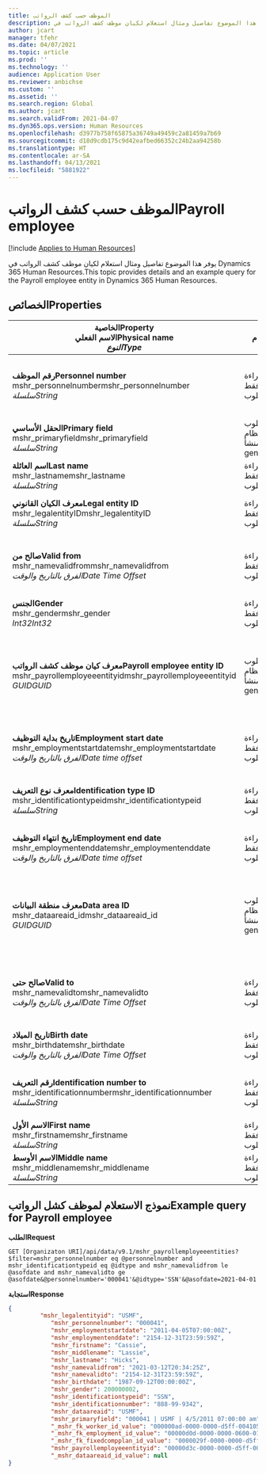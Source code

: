 ```yaml
---
title: الموظف حسب كشف الرواتب
description: يوفر هذا الموضوع تفاصيل ومثال استعلام لكيان موظف كشف الرواتب في Dynamics 365 Human Resources.
author: jcart
manager: tfehr
ms.date: 04/07/2021
ms.topic: article
ms.prod: ''
ms.technology: ''
audience: Application User
ms.reviewer: anbichse
ms.custom: ''
ms.assetid: ''
ms.search.region: Global
ms.author: jcart
ms.search.validFrom: 2021-04-07
ms.dyn365.ops.version: Human Resources
ms.openlocfilehash: d3977b758f65875a36749a49459c2a81459a7b69
ms.sourcegitcommit: d18d9cdb175c9d42eafbed66352c24b2aa94258b
ms.translationtype: HT
ms.contentlocale: ar-SA
ms.lasthandoff: 04/13/2021
ms.locfileid: "5881922"
---
```

# <a name="payroll-employee"></a><span data-ttu-id="a1550-103">الموظف حسب كشف الرواتب</span><span class="sxs-lookup"><span data-stu-id="a1550-103">Payroll employee</span></span>

[!include [Applies to Human Resources](../includes/applies-to-hr.md)]

<span data-ttu-id="a1550-104">يوفر هذا الموضوع تفاصيل ومثال استعلام لكيان موظف كشف الرواتب في Dynamics 365 Human Resources.</span><span class="sxs-lookup"><span data-stu-id="a1550-104">This topic provides details and an example query for the Payroll employee entity in Dynamics 365 Human Resources.</span></span>

## <a name="properties"></a><span data-ttu-id="a1550-105">الخصائص</span><span class="sxs-lookup"><span data-stu-id="a1550-105">Properties</span></span>

| <span data-ttu-id="a1550-106">الخاصية</span><span class="sxs-lookup"><span data-stu-id="a1550-106">Property</span></span><br><span data-ttu-id="a1550-107">**الاسم الفعلي**</span><span class="sxs-lookup"><span data-stu-id="a1550-107">**Physical name**</span></span><br><span data-ttu-id="a1550-108">**_النوع_**</span><span class="sxs-lookup"><span data-stu-id="a1550-108">**_Type_**</span></span> | <span data-ttu-id="a1550-109">استخدام</span><span class="sxs-lookup"><span data-stu-id="a1550-109">Use</span></span> | <span data-ttu-id="a1550-110">الوصف</span><span class="sxs-lookup"><span data-stu-id="a1550-110">Description</span></span> |
| --- | --- | --- |
| <span data-ttu-id="a1550-111">**رقم الموظف**</span><span class="sxs-lookup"><span data-stu-id="a1550-111">**Personnel number**</span></span><br><span data-ttu-id="a1550-112">mshr_personnelnumber</span><span class="sxs-lookup"><span data-stu-id="a1550-112">mshr_personnelnumber</span></span><br><span data-ttu-id="a1550-113">*سلسلة*</span><span class="sxs-lookup"><span data-stu-id="a1550-113">*String*</span></span> | <span data-ttu-id="a1550-114">للقراءة فقط</span><span class="sxs-lookup"><span data-stu-id="a1550-114">Read-only</span></span><br><span data-ttu-id="a1550-115">مطلوب</span><span class="sxs-lookup"><span data-stu-id="a1550-115">Required</span></span> | <span data-ttu-id="a1550-116">رقم الموظف الفريد الخاص بالموظف.</span><span class="sxs-lookup"><span data-stu-id="a1550-116">The employee's unique personnel number.</span></span> |
| <span data-ttu-id="a1550-117">**الحقل الأساسي**</span><span class="sxs-lookup"><span data-stu-id="a1550-117">**Primary field**</span></span><br><span data-ttu-id="a1550-118">mshr_primaryfield</span><span class="sxs-lookup"><span data-stu-id="a1550-118">mshr_primaryfield</span></span><br><span data-ttu-id="a1550-119">*سلسلة*</span><span class="sxs-lookup"><span data-stu-id="a1550-119">*String*</span></span> | <span data-ttu-id="a1550-120">مطلوب</span><span class="sxs-lookup"><span data-stu-id="a1550-120">Required</span></span><br><span data-ttu-id="a1550-121">النظام منشأ</span><span class="sxs-lookup"><span data-stu-id="a1550-121">System generated</span></span> |  |
| <span data-ttu-id="a1550-122">**اسم العائلة**</span><span class="sxs-lookup"><span data-stu-id="a1550-122">**Last name**</span></span><br><span data-ttu-id="a1550-123">mshr_lastname</span><span class="sxs-lookup"><span data-stu-id="a1550-123">mshr_lastname</span></span><br><span data-ttu-id="a1550-124">*سلسلة*</span><span class="sxs-lookup"><span data-stu-id="a1550-124">*String*</span></span> | <span data-ttu-id="a1550-125">للقراءة فقط</span><span class="sxs-lookup"><span data-stu-id="a1550-125">Read only</span></span><br><span data-ttu-id="a1550-126">مطلوب</span><span class="sxs-lookup"><span data-stu-id="a1550-126">Required</span></span> | <span data-ttu-id="a1550-127">اسم العائلة للموظف.</span><span class="sxs-lookup"><span data-stu-id="a1550-127">Employee last name.</span></span> |
| <span data-ttu-id="a1550-128">**معرف الكيان القانوني**</span><span class="sxs-lookup"><span data-stu-id="a1550-128">**Legal entity ID**</span></span><br><span data-ttu-id="a1550-129">mshr_legalentityID</span><span class="sxs-lookup"><span data-stu-id="a1550-129">mshr_legalentityID</span></span><br><span data-ttu-id="a1550-130">*سلسلة*</span><span class="sxs-lookup"><span data-stu-id="a1550-130">*String*</span></span> | <span data-ttu-id="a1550-131">للقراءة فقط</span><span class="sxs-lookup"><span data-stu-id="a1550-131">Read-only</span></span><br><span data-ttu-id="a1550-132">مطلوب</span><span class="sxs-lookup"><span data-stu-id="a1550-132">Required</span></span> | <span data-ttu-id="a1550-133">يحدد الكيان القانوني (الشركة).</span><span class="sxs-lookup"><span data-stu-id="a1550-133">Specifies the legal entity (company).</span></span> |
| <span data-ttu-id="a1550-134">**صالح من**</span><span class="sxs-lookup"><span data-stu-id="a1550-134">**Valid from**</span></span><br><span data-ttu-id="a1550-135">mshr_namevalidfrom</span><span class="sxs-lookup"><span data-stu-id="a1550-135">mshr_namevalidfrom</span></span><br><span data-ttu-id="a1550-136">*الفرق بالتاريخ والوقت*</span><span class="sxs-lookup"><span data-stu-id="a1550-136">*Date Time Offset*</span></span> | <span data-ttu-id="a1550-137">للقراءة فقط</span><span class="sxs-lookup"><span data-stu-id="a1550-137">Read-only</span></span> <br><span data-ttu-id="a1550-138">مطلوب</span><span class="sxs-lookup"><span data-stu-id="a1550-138">Required</span></span> | <span data-ttu-id="a1550-139">تاريخ بدء صلاحية معلومات الموظف.</span><span class="sxs-lookup"><span data-stu-id="a1550-139">Date the employee information is valid from.</span></span>  |
| <span data-ttu-id="a1550-140">**الجنس**</span><span class="sxs-lookup"><span data-stu-id="a1550-140">**Gender**</span></span><br><span data-ttu-id="a1550-141">mshr_gender</span><span class="sxs-lookup"><span data-stu-id="a1550-141">mshr_gender</span></span><br><span data-ttu-id="a1550-142">*Int32*</span><span class="sxs-lookup"><span data-stu-id="a1550-142">*Int32*</span></span> | <span data-ttu-id="a1550-143">للقراءة فقط</span><span class="sxs-lookup"><span data-stu-id="a1550-143">Read-only</span></span><br><span data-ttu-id="a1550-144">مطلوب</span><span class="sxs-lookup"><span data-stu-id="a1550-144">Required</span></span> | <span data-ttu-id="a1550-145">جنس الموظف.</span><span class="sxs-lookup"><span data-stu-id="a1550-145">The employee's gender.</span></span> |
| <span data-ttu-id="a1550-146">**معرف كيان موظف كشف الرواتب**</span><span class="sxs-lookup"><span data-stu-id="a1550-146">**Payroll employee entity ID**</span></span><br><span data-ttu-id="a1550-147">mshr_payrollemployeeentityid</span><span class="sxs-lookup"><span data-stu-id="a1550-147">mshr_payrollemployeeentityid</span></span><br><span data-ttu-id="a1550-148">*GUID*</span><span class="sxs-lookup"><span data-stu-id="a1550-148">*GUID*</span></span> | <span data-ttu-id="a1550-149">مطلوب</span><span class="sxs-lookup"><span data-stu-id="a1550-149">Required</span></span><br><span data-ttu-id="a1550-150">النظام منشأ</span><span class="sxs-lookup"><span data-stu-id="a1550-150">System generated</span></span> | <span data-ttu-id="a1550-151">قيمة معرف GUID منشأ بواسطة النظام لتعريف الموظف بشكل فريد.</span><span class="sxs-lookup"><span data-stu-id="a1550-151">A system-generated GUID value to uniquely identify the employee.</span></span> |
| <span data-ttu-id="a1550-152">**تاريخ بداية التوظيف**</span><span class="sxs-lookup"><span data-stu-id="a1550-152">**Employment start date**</span></span><br><span data-ttu-id="a1550-153">mshr_employmentstartdate</span><span class="sxs-lookup"><span data-stu-id="a1550-153">mshr_employmentstartdate</span></span><br><span data-ttu-id="a1550-154">*الفرق بالتاريخ والوقت*</span><span class="sxs-lookup"><span data-stu-id="a1550-154">*Date time offset*</span></span> | <span data-ttu-id="a1550-155">للقراءة فقط</span><span class="sxs-lookup"><span data-stu-id="a1550-155">Read-only</span></span><br><span data-ttu-id="a1550-156">مطلوب</span><span class="sxs-lookup"><span data-stu-id="a1550-156">Required</span></span> | <span data-ttu-id="a1550-157">تاريخ بدء توظيف الموظف.</span><span class="sxs-lookup"><span data-stu-id="a1550-157">The start date of the employee's employment.</span></span> |
| <span data-ttu-id="a1550-158">**معرف نوع التعريف**</span><span class="sxs-lookup"><span data-stu-id="a1550-158">**Identification type ID**</span></span><br><span data-ttu-id="a1550-159">mshr_identificationtypeid</span><span class="sxs-lookup"><span data-stu-id="a1550-159">mshr_identificationtypeid</span></span><br><span data-ttu-id="a1550-160">*سلسلة*</span><span class="sxs-lookup"><span data-stu-id="a1550-160">*String*</span></span> |<span data-ttu-id="a1550-161">للقراءة فقط</span><span class="sxs-lookup"><span data-stu-id="a1550-161">Read-only</span></span><br><span data-ttu-id="a1550-162">مطلوب</span><span class="sxs-lookup"><span data-stu-id="a1550-162">Required</span></span> | <span data-ttu-id="a1550-163">نوع التعريف المحدد للموظف.</span><span class="sxs-lookup"><span data-stu-id="a1550-163">The identification type defined for the employee.</span></span> |
| <span data-ttu-id="a1550-164">**تاريخ انتهاء التوظيف**</span><span class="sxs-lookup"><span data-stu-id="a1550-164">**Employment end date**</span></span><br><span data-ttu-id="a1550-165">mshr_employmentenddate</span><span class="sxs-lookup"><span data-stu-id="a1550-165">mshr_employmentenddate</span></span><br><span data-ttu-id="a1550-166">*الفرق بالتاريخ والوقت*</span><span class="sxs-lookup"><span data-stu-id="a1550-166">*Date time offset*</span></span> | <span data-ttu-id="a1550-167">للقراءة فقط</span><span class="sxs-lookup"><span data-stu-id="a1550-167">Read-only</span></span><br><span data-ttu-id="a1550-168">مطلوب</span><span class="sxs-lookup"><span data-stu-id="a1550-168">Required</span></span> |<span data-ttu-id="a1550-169">تاريخ انتهاء توظيف الموظف.</span><span class="sxs-lookup"><span data-stu-id="a1550-169">The end of the employee's employment.</span></span>  |
| <span data-ttu-id="a1550-170">**معرف منطقة البيانات**</span><span class="sxs-lookup"><span data-stu-id="a1550-170">**Data area ID**</span></span><br><span data-ttu-id="a1550-171">mshr_dataareaid_id</span><span class="sxs-lookup"><span data-stu-id="a1550-171">mshr_dataareaid_id</span></span><br><span data-ttu-id="a1550-172">*GUID*</span><span class="sxs-lookup"><span data-stu-id="a1550-172">*GUID*</span></span> | <span data-ttu-id="a1550-173">مطلوب</span><span class="sxs-lookup"><span data-stu-id="a1550-173">Required</span></span> <br><span data-ttu-id="a1550-174">النظام منشأ</span><span class="sxs-lookup"><span data-stu-id="a1550-174">System generated</span></span> | <span data-ttu-id="a1550-175">قيمة GUID تم إنشاؤها بواسطة النظام لتعرف الكيان القانوني (الشركة).</span><span class="sxs-lookup"><span data-stu-id="a1550-175">System-generated GUID value identifying the legal entity (company).</span></span> |
| <span data-ttu-id="a1550-176">**صالح حتى**</span><span class="sxs-lookup"><span data-stu-id="a1550-176">**Valid to**</span></span><br><span data-ttu-id="a1550-177">mshr_namevalidto</span><span class="sxs-lookup"><span data-stu-id="a1550-177">mshr_namevalidto</span></span><br><span data-ttu-id="a1550-178">*الفرق بالتاريخ والوقت*</span><span class="sxs-lookup"><span data-stu-id="a1550-178">*Date Time Offset*</span></span> |  <span data-ttu-id="a1550-179">للقراءة فقط</span><span class="sxs-lookup"><span data-stu-id="a1550-179">Read-only</span></span><br><span data-ttu-id="a1550-180">مطلوب</span><span class="sxs-lookup"><span data-stu-id="a1550-180">Required</span></span> | <span data-ttu-id="a1550-181">تاريخ انتهاء صلاحية معلومات الموظف.</span><span class="sxs-lookup"><span data-stu-id="a1550-181">Date the employee information is valid to.</span></span> |
| <span data-ttu-id="a1550-182">**تاريخ الميلاد**</span><span class="sxs-lookup"><span data-stu-id="a1550-182">**Birth date**</span></span><br><span data-ttu-id="a1550-183">mshr_birthdate</span><span class="sxs-lookup"><span data-stu-id="a1550-183">mshr_birthdate</span></span><br><span data-ttu-id="a1550-184">*الفرق بالتاريخ والوقت*</span><span class="sxs-lookup"><span data-stu-id="a1550-184">*Date Time Offset*</span></span> | <span data-ttu-id="a1550-185">للقراءة فقط</span><span class="sxs-lookup"><span data-stu-id="a1550-185">Read-only</span></span> <br><span data-ttu-id="a1550-186">مطلوب</span><span class="sxs-lookup"><span data-stu-id="a1550-186">Required</span></span> | <span data-ttu-id="a1550-187">تاريخ ميلاد الموظف.</span><span class="sxs-lookup"><span data-stu-id="a1550-187">The employee's birth date</span></span> |
| <span data-ttu-id="a1550-188">**رقم التعريف**</span><span class="sxs-lookup"><span data-stu-id="a1550-188">**Identification number to**</span></span><br><span data-ttu-id="a1550-189">mshr_identificationnumber</span><span class="sxs-lookup"><span data-stu-id="a1550-189">mshr_identificationnumber</span></span><br><span data-ttu-id="a1550-190">*سلسلة*</span><span class="sxs-lookup"><span data-stu-id="a1550-190">*String*</span></span> | <span data-ttu-id="a1550-191">للقراءة فقط</span><span class="sxs-lookup"><span data-stu-id="a1550-191">Read-only</span></span> <br><span data-ttu-id="a1550-192">مطلوب</span><span class="sxs-lookup"><span data-stu-id="a1550-192">Required</span></span> |<span data-ttu-id="a1550-193">رقم التعريف المحدد للموظف.</span><span class="sxs-lookup"><span data-stu-id="a1550-193">The identification number defined for the employee.</span></span>  |
| <span data-ttu-id="a1550-194">**الاسم الأول**</span><span class="sxs-lookup"><span data-stu-id="a1550-194">**First name**</span></span><br><span data-ttu-id="a1550-195">mshr_firstname</span><span class="sxs-lookup"><span data-stu-id="a1550-195">mshr_firstname</span></span><br><span data-ttu-id="a1550-196">*سلسلة*</span><span class="sxs-lookup"><span data-stu-id="a1550-196">*String*</span></span> | <span data-ttu-id="a1550-197">للقراءة فقط</span><span class="sxs-lookup"><span data-stu-id="a1550-197">Read-only</span></span><br><span data-ttu-id="a1550-198">مطلوب</span><span class="sxs-lookup"><span data-stu-id="a1550-198">Required</span></span> | <span data-ttu-id="a1550-199">الاسم الأول للموظف.</span><span class="sxs-lookup"><span data-stu-id="a1550-199">Employee first name.</span></span> |
| <span data-ttu-id="a1550-200">**الاسم الأوسط**</span><span class="sxs-lookup"><span data-stu-id="a1550-200">**Middle name**</span></span><br><span data-ttu-id="a1550-201">mshr_middlename</span><span class="sxs-lookup"><span data-stu-id="a1550-201">mshr_middlename</span></span><br><span data-ttu-id="a1550-202">*سلسلة*</span><span class="sxs-lookup"><span data-stu-id="a1550-202">*String*</span></span> | <span data-ttu-id="a1550-203">للقراءة فقط</span><span class="sxs-lookup"><span data-stu-id="a1550-203">Read-only</span></span><br><span data-ttu-id="a1550-204">مطلوب</span><span class="sxs-lookup"><span data-stu-id="a1550-204">Required</span></span> |<span data-ttu-id="a1550-205">الاسم الأوسط للموظف.</span><span class="sxs-lookup"><span data-stu-id="a1550-205">Employee middle name.</span></span>  |

## <a name="example-query-for-payroll-employee"></a><span data-ttu-id="a1550-206">نموذج الاستعلام لموظف كشل الرواتب</span><span class="sxs-lookup"><span data-stu-id="a1550-206">Example query for Payroll employee</span></span>

<span data-ttu-id="a1550-207">**الطلب**</span><span class="sxs-lookup"><span data-stu-id="a1550-207">**Request**</span></span>

```http
GET [Organizaton URI]/api/data/v9.1/mshr_payrollemployeeentities?$filter=mshr_personnelnumber eq @personnelnumber and mshr_identificationtypeid eq @idtype and mshr_namevalidfrom le @asofdate and mshr_namevalidto ge @asofdate&@personnelnumber='000041'&@idtype='SSN'&@asofdate=2021-04-01
```

<span data-ttu-id="a1550-208">**استجابة**</span><span class="sxs-lookup"><span data-stu-id="a1550-208">**Response**</span></span>

```json
{
         "mshr_legalentityid": "USMF",
            "mshr_personnelnumber": "000041",
            "mshr_employmentstartdate": "2011-04-05T07:00:00Z",
            "mshr_employmentenddate": "2154-12-31T23:59:59Z",
            "mshr_firstname": "Cassie",
            "mshr_middlename": "Lassie",
            "mshr_lastname": "Hicks",
            "mshr_namevalidfrom": "2021-03-12T20:34:25Z",
            "mshr_namevalidto": "2154-12-31T23:59:59Z",
            "mshr_birthdate": "1987-09-12T00:00:00Z",
            "mshr_gender": 200000002,
            "mshr_identificationtypeid": "SSN",
            "mshr_identificationnumber": "888-99-9342",
            "mshr_dataareaid": "USMF",
            "mshr_primaryfield": "000041 | USMF | 4/5/2011 07:00:00 am",
            "_mshr_fk_worker_id_value": "000000ad-0000-0000-d5ff-004105000000",
            "_mshr_fk_employment_id_value": "00000d0d-0000-0000-0600-014105000000",
            "_mshr_fk_fixedcompplan_id_value": "0000029f-0000-0000-d5ff-004105000000",
            "mshr_payrollemployeeentityid": "00000d3c-0000-0000-d5ff-004105000000",
            "_mshr_dataareaid_id_value": null
}
```
